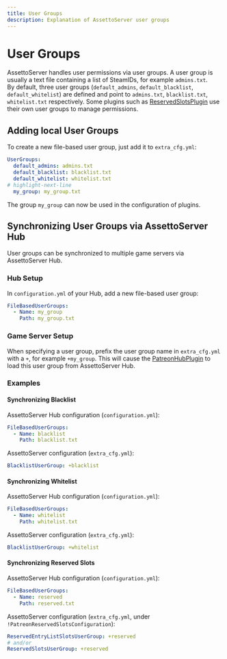 ```yaml
---
title: User Groups
description: Explanation of AssettoServer user groups
---
```


# User Groups
AssettoServer handles user permissions via user groups. A user group is usually a text file containing a list of SteamIDs, for example `admins.txt`.  
By default, three user groups (`default_admins`, `default_blacklist`, `default_whitelist`) are defined and point to `admins.txt`, `blacklist.txt`, `whitelist.txt` respectively. Some plugins such as [ReservedSlotsPlugin](plugins/PatreonReservedSlotsPlugin.md) use their own user groups to manage permissions.

## Adding local User Groups
To create a new file-based user group, just add it to `extra_cfg.yml`:
```yaml
UserGroups:
  default_admins: admins.txt
  default_blacklist: blacklist.txt
  default_whitelist: whitelist.txt
# highlight-next-line
  my_group: my_group.txt
```

The group `my_group` can now be used in the configuration of plugins.

## Synchronizing User Groups via AssettoServer Hub
User groups can be synchronized to multiple game servers via AssettoServer Hub.

### Hub Setup
In `configuration.yml` of your Hub, add a new file-based user group:
```yaml
FileBasedUserGroups:
  - Name: my_group
    Path: my_group.txt
```

### Game Server Setup
When specifying a user group, prefix the user group name in `extra_cfg.yml` with a `+`, for example `+my_group`. This will cause the [PatreonHubPlugin](../plugins/PatreonHubPlugin) to load this user group from AssettoServer Hub.

### Examples

#### Synchronizing Blacklist
AssettoServer Hub configuration (`configuration.yml`):
```yaml
FileBasedUserGroups:
  - Name: blacklist
    Path: blacklist.txt
```

AssettoServer configuration (`extra_cfg.yml`):
```yaml
BlacklistUserGroup: +blacklist
```

#### Synchronizing Whitelist
AssettoServer Hub configuration (`configuration.yml`):
```yaml
FileBasedUserGroups:
  - Name: whitelist
    Path: whitelist.txt
```

AssettoServer configuration (`extra_cfg.yml`):
```yaml
BlacklistUserGroup: +whitelist
```

#### Synchronizing Reserved Slots
AssettoServer Hub configuration (`configuration.yml`):
```yaml
FileBasedUserGroups:
  - Name: reserved
    Path: reserved.txt
```

AssettoServer configuration (`extra_cfg.yml`, under `!PatreonReservedSlotsConfiguration`):
```yaml
ReservedEntryListSlotsUserGroup: +reserved
# and/or
ReservedSlotsUserGroup: +reserved
```
